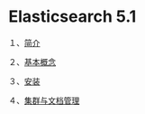 # Elasticsearch 5.1

１、[简介](https://github.com/daniel1988/notebook/blob/master/elasticsearch/es-1.md)

２、[基本概念](https://github.com/daniel1988/notebook/blob/master/elasticsearch/es-2-basic-concepts.md)

３、[安装](https://github.com/daniel1988/notebook/blob/master/elasticsearch/es-3-Installation.md)

４、[集群与文档管理](https://github.com/daniel1988/notebook/blob/master/elasticsearch/es-4-exploring.md)
